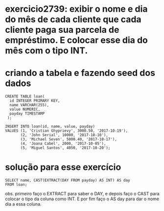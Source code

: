 # exercicio2739: exibir o nome e dia do mês de cada cliente que cada cliente paga sua parcela de empréstimo. E colocar esse dia do mês com o tipo INT.


# criando a tabela e fazendo seed dos dados
```
CREATE TABLE loan(
  id INTEGER PRIMARY KEY,
  name VARCHAR(255),
  value NUMERIC,
  payday TIMESTAMP
 );

INSERT INTO loan(id, name, value, payday)
VALUES (1, 'Cristian Ghyprievy', 3000.50, '2017-10-19'),
       (2, 'John Serial', 10000, '2017-10-10'),
       (3, 'Michael Seven', 5000.40, '2017-10-17'),
       (4, 'Joana Cabel', 2000, '2017-10-05'),
       (5, 'Miguel Santos', 4050, '2017-10-20');
```


# solução para esse exercício

```
SELECT name, CAST(EXTRACT(DAY FROM payday) AS INT) AS day
FROM loan;
```

obs. primeiro faço o EXTRACT para saber o DAY, e depois faço o CAST para colocar o tipo da coluna como INT. E por fim faço o AS day para dar o nome dia a essa coluna.